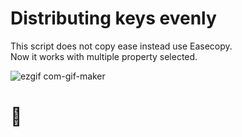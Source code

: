 # Distributing keys evenly 
This script does not copy ease instead use Easecopy.  
Now it works with multiple property selected.  
  
  
![ezgif com-gif-maker](https://user-images.githubusercontent.com/14022216/168068662-6d9d8ecb-7c68-49c2-bfe3-21240a79ed18.gif)
# :otter:

